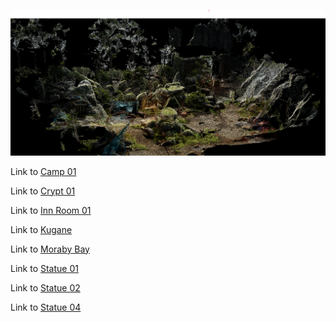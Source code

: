 ![Kugane thumbnail](https://github.com/Griever158/tropophilia/blob/main/images/camp01.png)

Link to [Camp 01](viewers/Camp%2001.html)

Link to [Crypt 01](viewers/Crypt%2001.html)

Link to [Inn Room 01](viewers/Inn%20Room%2001.html)

Link to [Kugane](viewers/Kugane%2001.html)

Link to [Moraby Bay](viewers/Moraby%20Bay%2001.html)

Link to [Statue 01](viewers/Statue%2001.html)

Link to [Statue 02](viewers/Statue%2002.html)

Link to [Statue 04](viewers/Statue%2004.html)